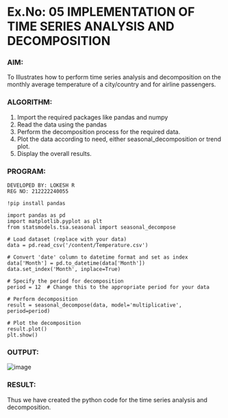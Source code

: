 # Ex.No: 05  IMPLEMENTATION OF TIME SERIES ANALYSIS AND DECOMPOSITION 

### AIM:
To Illustrates how to perform time series analysis and decomposition on the monthly average temperature of a city/country and for airline passengers.

### ALGORITHM:
1. Import the required packages like pandas and numpy
2. Read the data using the pandas
3. Perform the decomposition process for the required data.
4. Plot the data according to need, either seasonal_decomposition or trend plot.
5. Display the overall results.

### PROGRAM:
```
DEVELOPED BY: LOKESH R
REG NO: 212222240055
```

```
!pip install pandas

import pandas as pd
import matplotlib.pyplot as plt
from statsmodels.tsa.seasonal import seasonal_decompose

# Load dataset (replace with your data)
data = pd.read_csv('/content/Temperature.csv')

# Convert 'date' column to datetime format and set as index
data['Month'] = pd.to_datetime(data['Month'])
data.set_index('Month', inplace=True)

# Specify the period for decomposition
period = 12  # Change this to the appropriate period for your data

# Perform decomposition
result = seasonal_decompose(data, model='multiplicative', period=period)

# Plot the decomposition
result.plot()
plt.show()
```


### OUTPUT:

![image](https://github.com/LokeshRajamani/TSA_EXP5/assets/120544804/2b5a8d81-3438-4f77-ac50-bc70c713bfaf)



### RESULT:
Thus we have created the python code for the time series analysis and decomposition.
